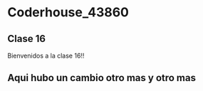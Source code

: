 # Coderhouse_43860

## Clase 16
Bienvenidos a la clase 16!!

**Aqui hubo un cambio**
otro mas
y otro mas
----


